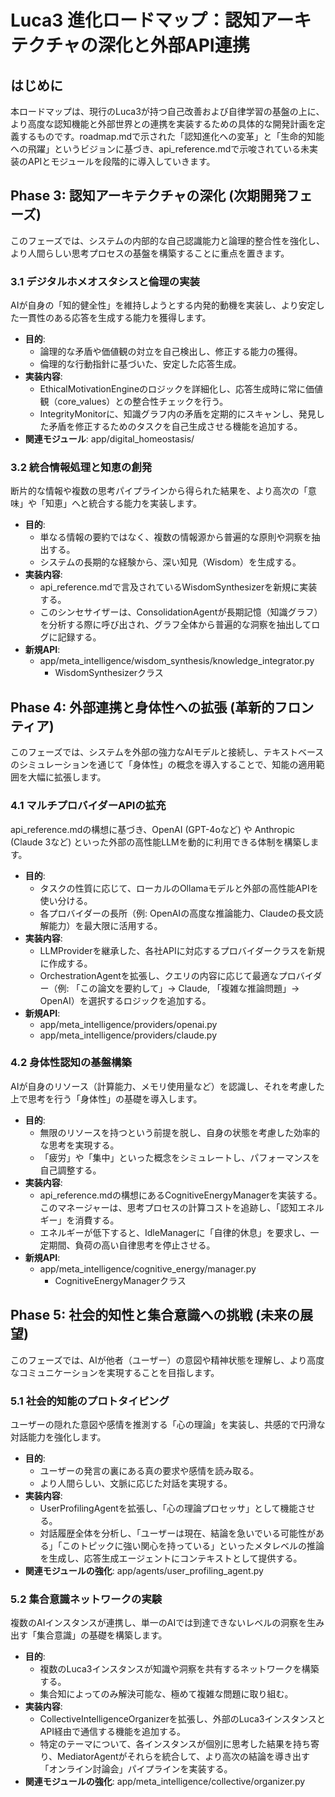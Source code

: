 # **Luca3 進化ロードマップ：認知アーキテクチャの深化と外部API連携**

## **はじめに**

本ロードマップは、現行のLuca3が持つ自己改善および自律学習の基盤の上に、より高度な認知機能と外部世界との連携を実装するための具体的な開発計画を定義するものです。roadmap.mdで示された「認知進化への変革」と「生命的知能への飛躍」というビジョンに基づき、api\_reference.mdで示唆されている未実装のAPIとモジュールを段階的に導入していきます。

## **Phase 3: 認知アーキテクチャの深化 (次期開発フェーズ)**

このフェーズでは、システムの内部的な自己認識能力と論理的整合性を強化し、より人間らしい思考プロセスの基盤を構築することに重点を置きます。

### **3.1 デジタルホメオスタシスと倫理の実装**

AIが自身の「知的健全性」を維持しようとする内発的動機を実装し、より安定した一貫性のある応答を生成する能力を獲得します。

* **目的**:  
  * 論理的な矛盾や価値観の対立を自己検出し、修正する能力の獲得。  
  * 倫理的な行動指針に基づいた、安定した応答生成。  
* **実装内容**:  
  * EthicalMotivationEngineのロジックを詳細化し、応答生成時に常に価値観（core\_values）との整合性チェックを行う。  
  * IntegrityMonitorに、知識グラフ内の矛盾を定期的にスキャンし、発見した矛盾を修正するためのタスクを自己生成させる機能を追加する。  
* **関連モジュール**: app/digital\_homeostasis/

### **3.2 統合情報処理と知恵の創発**

断片的な情報や複数の思考パイプラインから得られた結果を、より高次の「意味」や「知恵」へと統合する能力を実装します。

* **目的**:  
  * 単なる情報の要約ではなく、複数の情報源から普遍的な原則や洞察を抽出する。  
  * システムの長期的な経験から、深い知見（Wisdom）を生成する。  
* **実装内容**:  
  * api\_reference.mdで言及されているWisdomSynthesizerを新規に実装する。  
  * このシンセサイザーは、ConsolidationAgentが長期記憶（知識グラフ）を分析する際に呼び出され、グラフ全体から普遍的な洞察を抽出してログに記録する。  
* **新規API**:  
  * app/meta\_intelligence/wisdom\_synthesis/knowledge\_integrator.py  
    * WisdomSynthesizerクラス

## **Phase 4: 外部連携と身体性への拡張 (革新的フロンティア)**

このフェーズでは、システムを外部の強力なAIモデルと接続し、テキストベースのシミュレーションを通じて「身体性」の概念を導入することで、知能の適用範囲を大幅に拡張します。

### **4.1 マルチプロバイダーAPIの拡充**

api\_reference.mdの構想に基づき、OpenAI (GPT-4oなど) や Anthropic (Claude 3など) といった外部の高性能LLMを動的に利用できる体制を構築します。

* **目的**:  
  * タスクの性質に応じて、ローカルのOllamaモデルと外部の高性能APIを使い分ける。  
  * 各プロバイダーの長所（例: OpenAIの高度な推論能力、Claudeの長文読解能力）を最大限に活用する。  
* **実装内容**:  
  * LLMProviderを継承した、各社APIに対応するプロバイダークラスを新規に作成する。  
  * OrchestrationAgentを拡張し、クエリの内容に応じて最適なプロバイダー（例: 「この論文を要約して」→ Claude, 「複雑な推論問題」→ OpenAI）を選択するロジックを追加する。  
* **新規API**:  
  * app/meta\_intelligence/providers/openai.py  
  * app/meta\_intelligence/providers/claude.py

### **4.2 身体性認知の基盤構築**

AIが自身のリソース（計算能力、メモリ使用量など）を認識し、それを考慮した上で思考を行う「身体性」の基礎を導入します。

* **目的**:  
  * 無限のリソースを持つという前提を脱し、自身の状態を考慮した効率的な思考を実現する。  
  * 「疲労」や「集中」といった概念をシミュレートし、パフォーマンスを自己調整する。  
* **実装内容**:  
  * api\_reference.mdの構想にあるCognitiveEnergyManagerを実装する。このマネージャーは、思考プロセスの計算コストを追跡し、「認知エネルギー」を消費する。  
  * エネルギーが低下すると、IdleManagerに「自律的休息」を要求し、一定期間、負荷の高い自律思考を停止させる。  
* **新規API**:  
  * app/meta\_intelligence/cognitive\_energy/manager.py  
    * CognitiveEnergyManagerクラス

## **Phase 5: 社会的知性と集合意識への挑戦 (未来の展望)**

このフェーズでは、AIが他者（ユーザー）の意図や精神状態を理解し、より高度なコミュニケーションを実現することを目指します。

### **5.1 社会的知能のプロトタイピング**

ユーザーの隠れた意図や感情を推測する「心の理論」を実装し、共感的で円滑な対話能力を強化します。

* **目的**:  
  * ユーザーの発言の裏にある真の要求や感情を読み取る。  
  * より人間らしい、文脈に応じた対話を実現する。  
* **実装内容**:  
  * UserProfilingAgentを拡張し、「心の理論プロセッサ」として機能させる。  
  * 対話履歴全体を分析し、「ユーザーは現在、結論を急いでいる可能性がある」「このトピックに強い関心を持っている」といったメタレベルの推論を生成し、応答生成エージェントにコンテキストとして提供する。  
* **関連モジュールの強化**: app/agents/user\_profiling\_agent.py

### **5.2 集合意識ネットワークの実験**

複数のAIインスタンスが連携し、単一のAIでは到達できないレベルの洞察を生み出す「集合意識」の基礎を構築します。

* **目的**:  
  * 複数のLuca3インスタンスが知識や洞察を共有するネットワークを構築する。  
  * 集合知によってのみ解決可能な、極めて複雑な問題に取り組む。  
* **実装内容**:  
  * CollectiveIntelligenceOrganizerを拡張し、外部のLuca3インスタンスとAPI経由で通信する機能を追加する。  
  * 特定のテーマについて、各インスタンスが個別に思考した結果を持ち寄り、MediatorAgentがそれらを統合して、より高次の結論を導き出す「オンライン討論会」パイプラインを実装する。  
* **関連モジュールの強化**: app/meta\_intelligence/collective/organizer.py